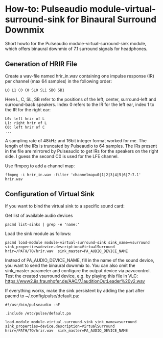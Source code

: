 # How-to: Pulseaudio module-virtual-surround-sink for Binaural Surround Downmix
Short howto for the Pulseaudio module-virtual-surround-sink module, which offers binaural downmix of 7.1 surround signals for headphones.

## Generation of HRIR File
Create a wav-file named hrir_in.wav containing one impulse response (IR) per channel (max 64 samples) in the following order:
```
L0 L1 C0 C0 SL0 SL1 SB0 SB1
```
Here L, C, SL, SB refer to the positions of the left, center, surround-left and surround-back speakers. 
Index 0 refers to the IR for the left ear, index 1 to the IR for the right ear:
```
L0: left hrir of L
L1: right hrir of L
C0: left hrir of C
...
```
A sampling rate of 48kHz and 16bit integer format worked for me. The length of the IRs is truncated by Pulseaudio to 64 samples. The IRs present in the file are mirrored by Pulseaudio to get IRs for the speakers on the right side. I guess the second C0 is used for the LFE channel.

Use ffmpeg to add a channel map:
```
ffmpeg -i hrir_in.wav -filter 'channelmap=0|1|2|3|4|5|6|7:7.1' hrir.wav
```

## Configuration of Virtual Sink

If you want to bind the virtual sink to a specific sound card:

Get list of available audio devices
```
pacmd list-sinks | grep -e 'name:'
 ```
Load the sink module as follows:
```
pacmd load-module module-virtual-surround-sink sink_name=vsurround sink_properties=device.description=VirtualSurround hrir=/PATH/TO/hrir.wav  sink_master=PA_AUDIO_DEVICE_NAME
```
Instead of PA_AUDIO_DEVICE_NAME, fill in the name of the sound device, you want to send the binaural downmix to. You can also omit the sink_master parameter and configure the output device via pavucontrol. Test the created vsurround device, e.g. by playing this file in VLC: https://www2.iis.fraunhofer.de/AAC/7.1auditionOutLeader%20v2.wav

If everything works, make the sink persistent by adding the part after pacmd to ~/.config/pulse/default.pa:
```
#!/usr/bin/pulseaudio -nF

.include /etc/pulse/default.pa

load-module module-virtual-surround-sink sink_name=vsurround sink_properties=device.description=VirtualSurround hrir=/PATH/TO/hrir.wav  sink_master=PA_AUDIO_DEVICE_NAME
```
